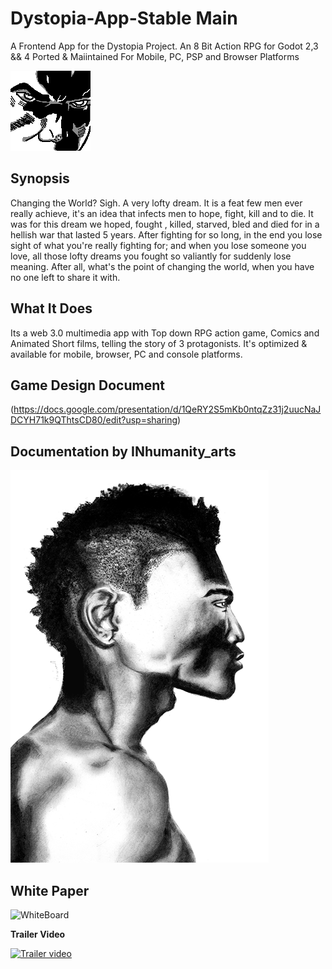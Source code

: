 # Dystopia-App-Stable Main
A Frontend App for the Dystopia Project. An 8 Bit Action RPG for Godot 2,3 &amp;&amp; 4 Ported &amp; Maiintained For Mobile, PC, PSP and Browser Platforms

![Screenshot](https://github.com/Sam2much96/Dystopia-App/blob/v3.5.3/source_code/icon.png)

## Synopsis

Changing the World? Sigh. A very lofty dream. It is a feat few men ever really achieve, it's an idea that infects men to hope, fight, kill and to die. It was for this dream we hoped, fought , killed, starved, bled and died for in a hellish war that lasted 5 years. After fighting for so long, in the end you lose sight of what you're really fighting for; and when you lose someone you love, all those lofty dreams you fought so valiantly for suddenly lose meaning. After all, what's the point of changing the world, when you have no one left to share it with. 

## What It Does
Its a web 3.0 multimedia app with Top down RPG action game, Comics and Animated Short films, telling the story of 3 protagonists. It's optimized & available for mobile, browser, PC and console platforms.

## Game Design Document
(https://docs.google.com/presentation/d/1QeRY2S5mKb0ntqZz31j2uucNaJDCYH71k9QThtsCD80/edit?usp=sharing)


## Documentation by INhumanity_arts 

![Screenshot](https://github.com/Sam2much96/Dystopia-App/blob/v3.5.3/source_code/resources/illustrations/cover%201.png)

## White Paper
![WhiteBoard](https://img.itch.zone/aW1nLzE4NDc5NTU1LmpwZw==/original/Lcxe%2FA.jpg)

**Trailer Video**

[![Trailer video](https://img.youtube.com/vi/_ECBwS4xxlc/hqdefault.jpg)](https://youtu.be/_ECBwS4xxlc)
